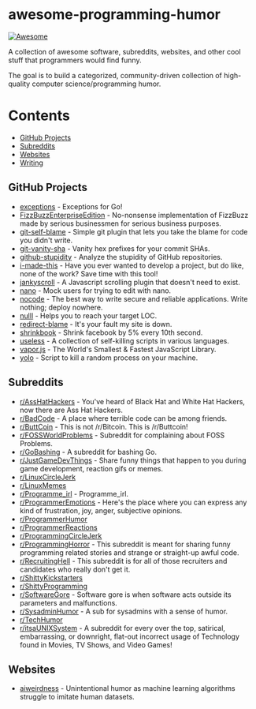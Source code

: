# awesome-programming-humor

[![Awesome](https://awesome.re/badge.svg)](https://awesome.re)

A collection of awesome software, subreddits, websites, and other cool stuff that programmers would find funny.

The goal is to build a categorized, community-driven collection of high-quality computer science/programming humor.

# Contents

+ [GitHub Projects](#github-projects)
+ [Subreddits](#subreddits)
+ [Websites](#websites)
+ [Writing](#writing)

## GitHub Projects

* [exceptions](https://github.com/kevin-cantwell/exceptions) - Exceptions for Go!
* [FizzBuzzEnterpriseEdition](https://github.com/EnterpriseQualityCoding/FizzBuzzEnterpriseEdition) - No-nonsense implementation of FizzBuzz made by serious businessmen for serious business purposes.
* [git-self-blame](https://github.com/JacobEvelyn/git-self-blame) - Simple git plugin that lets you take the blame for code you didn't write.
* [git-vanity-sha](https://github.com/mattbaker/git-vanity-sha) - Vanity hex prefixes for your commit SHAs.
* [github-stupidity](https://github.com/james9909/github-stupidity) - Analyze the stupidity of GitHub repositories.
* [i-made-this](https://github.com/alichtman/i-made-this) - Have you ever wanted to develop a project, but do like, none of the work? Save time with this tool!
* [jankyscroll](https://github.com/benzweig/jankyscroll) - A Javascript scrolling plugin that doesn't need to exist.
* [nano](https://github.com/nilsding/nano) - Mock users for trying to edit with nano.
* [nocode](https://github.com/kelseyhightower/nocode) - The best way to write secure and reliable applications. Write nothing; deploy nowhere.
* [nulll](https://github.com/mickael-kerjean/nulll) - Helps you to reach your target LOC.
* [redirect-blame](https://github.com/will/redirect_blame) - It's your fault my site is down.
* [shrinkbook](https://github.com/terkelg/shrinkbook) - Shrink facebook by 5% every 10th second.
* [useless](https://github.com/BlitzKraft/useless) - A collection of self-killing scripts in various languages.
* [vapor.js](https://github.com/madrobby/vapor.js) - The World's Smallest & Fastest JavaScript Library.
* [yolo](https://github.com/Airblader/yolo) - Script to kill a random process on your machine.

## Subreddits

* [r/AssHatHackers](https://www.reddit.com/r/AssHatHackers/) - You've heard of Black Hat and White Hat Hackers, now there are Ass Hat Hackers.
* [r/BadCode](https://www.reddit.com/r/badcode/) - A place where terrible code can be among friends.
* [r/ButtCoin](https://www.reddit.com/r/Buttcoin/) - This is not /r/Bitcoin. This is /r/Buttcoin!
* [r/FOSSWorldProblems](https://www.reddit.com/r/fossworldproblems/) - Subreddit for complaining about FOSS Problems.
* [r/GoBashing](https://www.reddit.com/r/gobashing/) - A subreddit for bashing Go.
* [r/JustGameDevThings](https://www.reddit.com/r/justgamedevthings/) - Share funny things that happen to you during game development, reaction gifs or memes.
* [r/LinuxCircleJerk](https://www.reddit.com/r/LinuxCirclejerk/)
* [r/LinuxMemes](https://www.reddit.com/r/linuxmemes/)
* [r/Programme_irl](https://www.reddit.com/r/programme_irl/) - Programme_irl.
* [r/ProgrammerEmotions](https://www.reddit.com/r/ProgrammerEmotions/) - Here's the place where you can express any kind of frustration, joy, anger, subjective opinions.
* [r/ProgrammerHumor](https://www.reddit.com/r/ProgrammerHumor/)
* [r/ProgrammerReactions](https://www.reddit.com/r/programmerreactions/)
* [r/ProgrammingCircleJerk](https://www.reddit.com/r/programmingcirclejerk/)
* [r/ProgrammingHorror](https://www.reddit.com/r/programminghorror/) - This subreddit is meant for sharing funny programming related stories and strange or straight-up awful code.
* [r/RecruitingHell](https://www.reddit.com/r/recruitinghell/) - This subreddit is for all of those recruiters and candidates who really don't get it.
* [r/ShittyKickstarters](https://www.reddit.com/r/shittykickstarters/)
* [r/ShittyProgramming](https://www.reddit.com/r/shittyprogramming/)
* [r/SoftwareGore](https://www.reddit.com/r/softwaregore/) - Software gore is when software acts outside its parameters and malfunctions.
* [r/SysadminHumor](https://www.reddit.com/r/Sysadminhumor/) - A sub for sysadmins with a sense of humor.
* [r/TechHumor](https://www.reddit.com/r/techhumor/)
* [r/itsaUNIXSystem](https://www.reddit.com/r/itsaunixsystem/) - A subreddit for every over the top, satirical, embarrassing, or downright, flat-out incorrect usage of Technology found in Movies, TV Shows, and Video Games!

## Websites

* [aiweirdness](http://aiweirdness.com/) - Unintentional humor as machine learning algorithms struggle to imitate human datasets.
